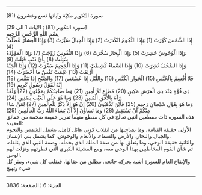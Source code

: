 ------------------------------------------------------------------------

(81) سورة التّكوير مكيّة وآياتها تسع وعشرون  
  
\[سورة التكوير (81) : الآيات 1 الى 29\]  
بِسْمِ اللَّهِ الرَّحْمنِ الرَّحِيمِ  
إِذَا الشَّمْسُ كُوِّرَتْ (1) وَإِذَا النُّجُومُ انْكَدَرَتْ (2) وَإِذَا الْجِبالُ سُيِّرَتْ (3) وَإِذَا
الْعِشارُ عُطِّلَتْ (4)  
وَإِذَا الْوُحُوشُ حُشِرَتْ (5) وَإِذَا الْبِحارُ سُجِّرَتْ (6) وَإِذَا النُّفُوسُ زُوِّجَتْ (7) وَإِذَا
الْمَوْؤُدَةُ سُئِلَتْ (8) بِأَيِّ ذَنْبٍ قُتِلَتْ (9)  
وَإِذَا الصُّحُفُ نُشِرَتْ (10) وَإِذَا السَّماءُ كُشِطَتْ (11) وَإِذَا الْجَحِيمُ سُعِّرَتْ (12) وَإِذَا
الْجَنَّةُ أُزْلِفَتْ (13) عَلِمَتْ نَفْسٌ ما أَحْضَرَتْ (14)  
فَلا أُقْسِمُ بِالْخُنَّسِ (15) الْجَوارِ الْكُنَّسِ (16) وَاللَّيْلِ إِذا عَسْعَسَ (17) وَالصُّبْحِ إِذا
تَنَفَّسَ (18) إِنَّهُ لَقَوْلُ رَسُولٍ كَرِيمٍ (19)  
ذِي قُوَّةٍ عِنْدَ ذِي الْعَرْشِ مَكِينٍ (20) مُطاعٍ ثَمَّ أَمِينٍ (21) وَما صاحِبُكُمْ بِمَجْنُونٍ (22)
وَلَقَدْ رَآهُ بِالْأُفُقِ الْمُبِينِ (23) وَما هُوَ عَلَى الْغَيْبِ بِضَنِينٍ (24)  
وَما هُوَ بِقَوْلِ شَيْطانٍ رَجِيمٍ (25) فَأَيْنَ تَذْهَبُونَ (26) إِنْ هُوَ إِلاَّ ذِكْرٌ لِلْعالَمِينَ (27)
لِمَنْ شاءَ مِنْكُمْ أَنْ يَسْتَقِيمَ (28) وَما تَشاؤُنَ إِلاَّ أَنْ يَشاءَ اللَّهُ رَبُّ الْعالَمِينَ
(29)  
هذه السورة ذات مقطعين اثنين تعالج في كل مقطع منهما تقرير حقيقة ضخمة من
حقائق العقيدة:  
الأولى حقيقة القيامة، وما يصاحبها من انقلاب كوني هائل كامل، يشمل الشمس
والنجوم والجبال والبحار، والأرض والسماء، والأنعام والوحوش، كما يشمل بني
الإنسان.  
والثانية حقيقة الوحي، وما يتعلق بها من صفة الملك الذي يحمله، وصفة النبي
الذي يتلقاه، ثم شأن القوم المخاطبين بهذا الوحي معه، ومع المشيئة الكبرى
التي فطرتهم ونزلت لهم الوحي.  
والإيقاع العام للسورة أشبه بحركة جائحة. تنطلق من عقالها، فتقلب كل شيء،
وتنثر كل شيء وتهيج

------------------------------------------------------------------------

الجزء: 6 ¦ الصفحة: 3836
